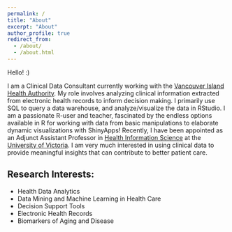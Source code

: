 ```yaml
---
permalink: /
title: "About"
excerpt: "About"
author_profile: true
redirect_from: 
  - /about/
  - /about.html
---
```


Hello! :)

I am a Clinical Data Consultant currently working with the [Vancouver Island Health Authority](https://www.islandhealth.ca/). My role involves analyzing clinical information extracted from electronic health records to inform decision making. I primarily use SQL to query a data warehouse, and analyze/visualize the data in RStudio. I am a passionate R-user and teacher, fascinated by the endless options available in R for working with data from basic manipulations to elaborate dynamic visualizations with ShinyApps! Recently, I have  been appointed as an Adjunct Assistant Professor in [Health Information Science](https://www.uvic.ca/hsd/hinf/index.php) at the [University of Victoria](https://www.uvic.ca/). I am very much interested in using clinical data to provide meaningful insights that can contribute to better patient care.  

## Research Interests:
* Health Data Analytics
* Data Mining and Machine Learning in Health Care
* Decision Support Tools 
* Electronic Health Records
* Biomarkers of Aging and Disease

